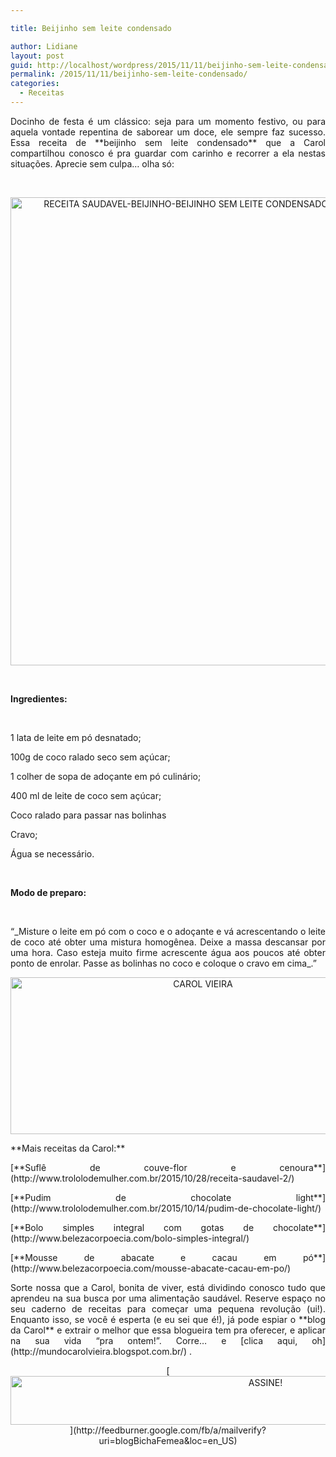 ```yaml
---

title: Beijinho sem leite condensado

author: Lidiane
layout: post
guid: http://localhost/wordpress/2015/11/11/beijinho-sem-leite-condensado/
permalink: /2015/11/11/beijinho-sem-leite-condensado/
categories:
  - Receitas
---
```

<p align="justify">
  Docinho de festa é um clássico: seja para um momento festivo, ou para aquela vontade repentina de saborear um doce, ele sempre faz sucesso. Essa receita de **beijinho sem leite condensado** que a Carol compartilhou conosco é pra guardar com carinho e recorrer a ela nestas situações. Aprecie sem culpa… olha só:
</p>

&nbsp;

<p align="center">
  <a href="http://www.trololodemulher.com.br/blog/wp-content/uploads/2015/11/RECEITA-SAUDAVEL-BEIJINHO-BEIJINHO-SEM-LEITE-CONDENSADO2.jpg"><img class="alignnone size-full wp-image-11660" src="http://www.trololodemulher.com.br/blog/wp-content/uploads/2015/11/RECEITA-SAUDAVEL-BEIJINHO-BEIJINHO-SEM-LEITE-CONDENSADO2.jpg" alt="RECEITA SAUDAVEL-BEIJINHO-BEIJINHO SEM LEITE CONDENSADO[2]" width="564" height="749" /></a>
</p>

&nbsp;

**Ingredientes:**

&nbsp;

1 lata de leite em pó desnatado;

100g de coco ralado seco sem açúcar;

1 colher de sopa de adoçante em pó culinário;

400 ml de leite de coco sem açúcar;

Coco ralado para passar nas bolinhas

Cravo;

Água se necessário.

&nbsp;

**Modo de preparo:**

&nbsp;

<p align="justify">
  “_Misture o leite em pó com o coco e o adoçante e vá acrescentando o leite de coco até obter uma mistura homogênea. Deixe a massa descansar por uma hora. Caso esteja muito firme acrescente água aos poucos até obter ponto de enrolar. Passe as bolinhas no coco e coloque o cravo em cima_.”
</p>

<p align="center">
  <a href="http://www.trololodemulher.com.br/blog/wp-content/uploads/2014/07/CAROL-VIEIRA.png"><img class="alignnone size-full wp-image-10204" src="http://www.trololodemulher.com.br/blog/wp-content/uploads/2014/07/CAROL-VIEIRA.png" alt="CAROL VIEIRA" width="600" height="251" /></a>
</p>

<p align="justify">
  **Mais receitas da Carol:**
</p>

<p align="justify">
  [**Suflê de couve-flor e cenoura**](http://www.trololodemulher.com.br/2015/10/28/receita-saudavel-2/) 
</p>

<p align="justify">
  [**Pudim de chocolate light**](http://www.trololodemulher.com.br/2015/10/14/pudim-de-chocolate-light/) 
</p>

<p align="justify">
  [**Bolo simples integral com gotas de chocolate**](http://www.belezacorpoecia.com/bolo-simples-integral/) 
</p>

<p align="justify">
  [**Mousse de abacate e cacau em pó**](http://www.belezacorpoecia.com/mousse-abacate-cacau-em-po/) 
</p>

<p align="justify">
  Sorte nossa que a Carol, bonita de viver, está dividindo conosco tudo que aprendeu na sua busca por uma alimentação saudável. Reserve espaço no seu caderno de receitas para começar uma pequena revolução (ui!). Enquanto isso, se você é esperta (e eu sei que é!), já pode espiar o **blog da Carol** e extrair o melhor que essa blogueira tem pra oferecer, e aplicar na sua vida “pra ontem!”. Corre… e [clica aqui, oh](http://mundocarolvieira.blogspot.com.br/) .
</p>

<p align="center">
  [<img class="alignnone size-full wp-image-10439" src="http://www.trololodemulher.com.br/blog/wp-content/uploads/2014/09/ASSINE.png" alt="ASSINE!" width="800" height="78" />](http://feedburner.google.com/fb/a/mailverify?uri=blogBichaFemea&loc=en_US) 
</p>

<p align="justify">